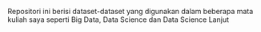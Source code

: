Repositori ini berisi dataset-dataset yang digunakan dalam beberapa mata kuliah saya seperti Big Data, Data Science dan Data Science Lanjut
